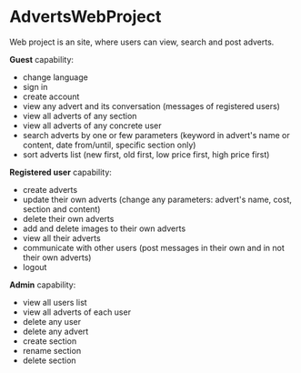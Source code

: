 # AdvertsWebProject
Web project is an site, where users can view, search and post adverts.

**Guest** capability:
- change language
- sign in
- create account
- view any advert and its conversation (messages of registered users)
- view all adverts of any section
- view all adverts of any concrete user
- search adverts by one or few parameters (keyword in advert's name or content, date from/until, specific section only)
- sort adverts list (new first, old first, low price first, high price first)

**Registered user** capability:
- create adverts
- update their own adverts (change any parameters: advert's name, cost, section and content)
- delete their own adverts
- add and delete images to their own adverts
- view all their adverts
- communicate with other users (post messages in their own and in not their own adverts)
- logout

**Admin** capability:
- view all users list
- view all adverts of each user
- delete any user
- delete any advert
- create section
- rename section
- delete section
